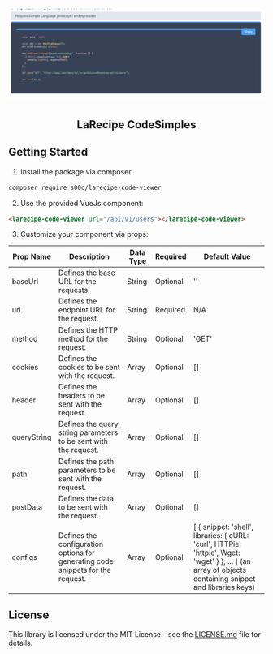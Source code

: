 <h6 align="center">
    <img src="https://raw.githubusercontent.com/s00d/LarecipeCodeViewer/main/resourses/Screenshot.png"/>
</h6>

<h2 align="center">
    LaRecipe CodeSimples
</h2>

## Getting Started

1. Install the package via composer.

```bash
composer require s00d/larecipe-code-viewer
```

2. Use the provided VueJs component:

```html
<larecipe-code-viewer url="/api/v1/users"></larecipe-code-viewer>
```

3. Customize your component via props:

| Prop Name   | 	Description                                                                    | Data  Type | Required  | Default Value                                                                                                                                           |
|-------------|---------------------------------------------------------------------------------|------------|-----------|---------------------------------------------------------------------------------------------------------------------------------------------------------|
| baseUrl     | Defines the base URL for the requests.                                          | 	String    | Optional	 | ''                                                                                                                                                      |
| url         | Defines the endpoint URL for the request.                                       | 	String    | Required  | 	N/A                                                                                                                                                    | 
| method      | Defines the HTTP method for the request.                                        | 	String    | Optional  | 	'GET'                                                                                                                                                  | 
| cookies     | Defines the cookies to be sent with the request.                                | 	Array     | Optional  | 	[]                                                                                                                                                     | 
| header      | Defines the headers to be sent with the request.                                | 	Array     | Optional  | 	[]                                                                                                                                                     | 
| queryString | Defines the query string parameters to be sent with the request.                | 	Array     | Optional  | 	[]                                                                                                                                                     | 
| path        | Defines the path parameters to be sent with the request.                        | 	Array     | Optional  | 	[]                                                                                                                                                     | 
| postData    | Defines the data to be sent with the request.                                   | 	Array     | Optional  | 	[]                                                                                                                                                     | 
| configs     | Defines the configuration options for generating code snippets for the request. | 	Array     | Optional  | 	[ { snippet: 'shell', libraries: { cURL: 'curl', HTTPie: 'httpie', Wget: 'wget' } }, ... ] (an array of objects containing snippet and libraries keys) | 

## License

This library is licensed under the MIT License - see the [LICENSE.md](LICENSE) file for details.
